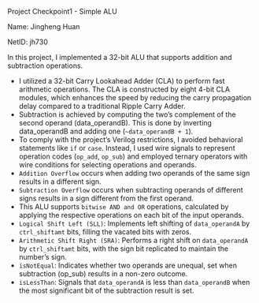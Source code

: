 Project Checkpoint1 - Simple ALU

Name: Jingheng Huan

NetID: jh730

In this project, I implemented a 32-bit ALU that supports addition and subtraction operations.

- I utilized a 32-bit Carry Lookahead Adder (CLA) to perform fast arithmetic operations. The CLA is constructed by eight 4-bit CLA modules, which enhances the speed by reducing the carry propagation delay compared to a traditional Ripple Carry Adder.
- Subtraction is achieved by computing the two’s complement of the second operand (data_operandB). This is done by inverting data_operandB and adding one (`~data_operandB + 1`).
- To comply with the project’s Verilog restrictions, I avoided behavioral statements like `if` or `case`. Instead, I used wire signals to represent operation codes (`op_add`, `op_sub`) and employed ternary operators with wire conditions for selecting operations and operands.
- `Addition Overflow` occurs when adding two operands of the same sign results in a different sign.
- `Subtraction Overflow` occurs when subtracting operands of different signs results in a sign different from the first operand.
- This ALU supports `bitwise AND and OR` operations, calculated by applying the respective operations on each bit of the input operands.
- `Logical Shift Left (SLL)`: Implements left shifting of `data_operandA` by `ctrl_shiftamt` bits, filling the vacated bits with zeros.
- `Arithmetic Shift Right (SRA)`: Performs a right shift on `data_operandA` by `ctrl_shiftamt` bits, with the sign bit replicated to maintain the number’s sign.
- `isNotEqual`: Indicates whether two operands are unequal, set when subtraction (op_sub) results in a non-zero outcome.
- `isLessThan`: Signals that `data_operandA` is less than `data_operandB` when the most significant bit of the subtraction result is set.